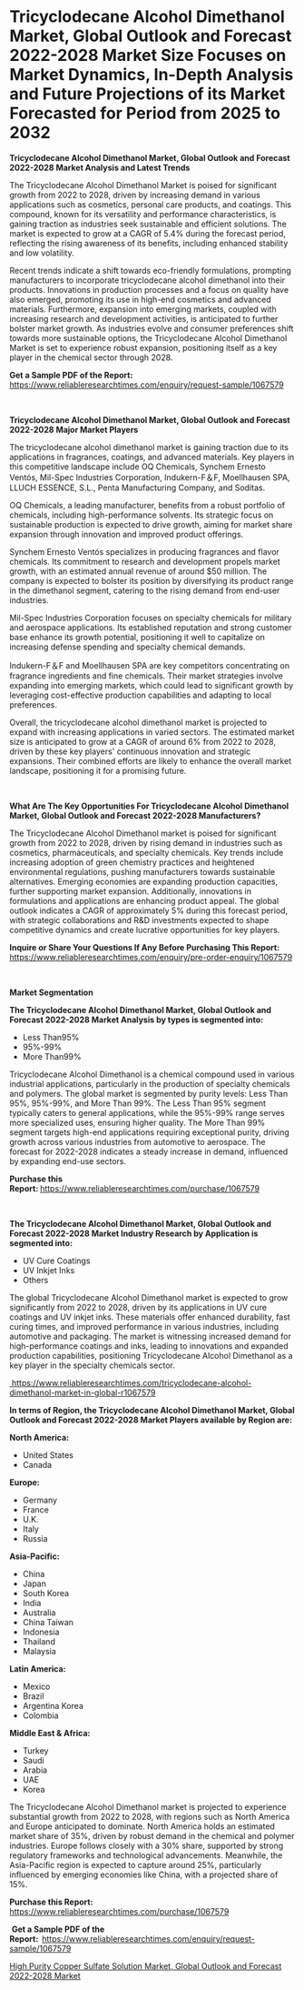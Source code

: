 <p><h1>Tricyclodecane Alcohol Dimethanol Market, Global Outlook and Forecast 2022-2028 Market Size Focuses on Market Dynamics, In-Depth Analysis and Future Projections of its Market Forecasted for Period from 2025 to 2032</h1></p><p><strong>Tricyclodecane Alcohol Dimethanol Market, Global Outlook and Forecast 2022-2028 Market Analysis and Latest Trends</strong></p>
<p><p>The Tricyclodecane Alcohol Dimethanol Market is poised for significant growth from 2022 to 2028, driven by increasing demand in various applications such as cosmetics, personal care products, and coatings. This compound, known for its versatility and performance characteristics, is gaining traction as industries seek sustainable and efficient solutions. The market is expected to grow at a CAGR of 5.4% during the forecast period, reflecting the rising awareness of its benefits, including enhanced stability and low volatility.</p><p>Recent trends indicate a shift towards eco-friendly formulations, prompting manufacturers to incorporate tricyclodecane alcohol dimethanol into their products. Innovations in production processes and a focus on quality have also emerged, promoting its use in high-end cosmetics and advanced materials. Furthermore, expansion into emerging markets, coupled with increasing research and development activities, is anticipated to further bolster market growth. As industries evolve and consumer preferences shift towards more sustainable options, the Tricyclodecane Alcohol Dimethanol Market is set to experience robust expansion, positioning itself as a key player in the chemical sector through 2028.</p></p>
<p><strong>Get a Sample PDF of the Report:&nbsp;</strong> <a href="https://www.reliableresearchtimes.com/enquiry/request-sample/1067579?utm_campaign=3214&utm_medium=2&utm_source=Github&utm_content=ia&utm_term=21032025&utm_id=tricyclodecane-alcohol-dimethanol-market-global-outlook-and-forecast-2022-2028">https://www.reliableresearchtimes.com/enquiry/request-sample/1067579</a></p>
<p>&nbsp;</p>
<p><strong>Tricyclodecane Alcohol Dimethanol Market, Global Outlook and Forecast 2022-2028 Major Market Players</strong></p>
<p><p>The tricyclodecane alcohol dimethanol market is gaining traction due to its applications in fragrances, coatings, and advanced materials. Key players in this competitive landscape include OQ Chemicals, Synchem Ernesto Ventós, Mil-Spec Industries Corporation, Indukern-F＆F, Moellhausen SPA, LLUCH ESSENCE, S.L., Penta Manufacturing Company, and Soditas.</p><p>OQ Chemicals, a leading manufacturer, benefits from a robust portfolio of chemicals, including high-performance solvents. Its strategic focus on sustainable production is expected to drive growth, aiming for market share expansion through innovation and improved product offerings.</p><p>Synchem Ernesto Ventós specializes in producing fragrances and flavor chemicals. Its commitment to research and development propels market growth, with an estimated annual revenue of around $50 million. The company is expected to bolster its position by diversifying its product range in the dimethanol segment, catering to the rising demand from end-user industries.</p><p>Mil-Spec Industries Corporation focuses on specialty chemicals for military and aerospace applications. Its established reputation and strong customer base enhance its growth potential, positioning it well to capitalize on increasing defense spending and specialty chemical demands.</p><p>Indukern-F＆F and Moellhausen SPA are key competitors concentrating on fragrance ingredients and fine chemicals. Their market strategies involve expanding into emerging markets, which could lead to significant growth by leveraging cost-effective production capabilities and adapting to local preferences.</p><p>Overall, the tricyclodecane alcohol dimethanol market is projected to expand with increasing applications in varied sectors. The estimated market size is anticipated to grow at a CAGR of around 6% from 2022 to 2028, driven by these key players' continuous innovation and strategic expansions. Their combined efforts are likely to enhance the overall market landscape, positioning it for a promising future.</p></p>
<p>&nbsp;</p>
<p><strong>What Are The Key Opportunities For Tricyclodecane Alcohol Dimethanol Market, Global Outlook and Forecast 2022-2028 Manufacturers?</strong></p>
<p><p>The Tricyclodecane Alcohol Dimethanol market is poised for significant growth from 2022 to 2028, driven by rising demand in industries such as cosmetics, pharmaceuticals, and specialty chemicals. Key trends include increasing adoption of green chemistry practices and heightened environmental regulations, pushing manufacturers towards sustainable alternatives. Emerging economies are expanding production capacities, further supporting market expansion. Additionally, innovations in formulations and applications are enhancing product appeal. The global outlook indicates a CAGR of approximately 5% during this forecast period, with strategic collaborations and R&D investments expected to shape competitive dynamics and create lucrative opportunities for key players.</p></p>
<p><strong>Inquire or Share Your Questions If Any Before Purchasing This Report:</strong> <a href="https://www.reliableresearchtimes.com/enquiry/pre-order-enquiry/1067579?utm_campaign=3214&utm_medium=2&utm_source=Github&utm_content=ia&utm_term=21032025&utm_id=tricyclodecane-alcohol-dimethanol-market-global-outlook-and-forecast-2022-2028">https://www.reliableresearchtimes.com/enquiry/pre-order-enquiry/1067579</a></p>
<p>&nbsp;</p>
<p><strong>Market Segmentation</strong></p>
<p><strong>The Tricyclodecane Alcohol Dimethanol Market, Global Outlook and Forecast 2022-2028 Market Analysis by types is segmented into:</strong></p>
<p><ul><li>Less Than95%</li><li>95%-99%</li><li>More Than99%</li></ul></p>
<p><p>Tricyclodecane Alcohol Dimethanol is a chemical compound used in various industrial applications, particularly in the production of specialty chemicals and polymers. The global market is segmented by purity levels: Less Than 95%, 95%-99%, and More Than 99%. The Less Than 95% segment typically caters to general applications, while the 95%-99% range serves more specialized uses, ensuring higher quality. The More Than 99% segment targets high-end applications requiring exceptional purity, driving growth across various industries from automotive to aerospace. The forecast for 2022-2028 indicates a steady increase in demand, influenced by expanding end-use sectors.</p></p>
<p><strong>Purchase this Report:&nbsp;</strong><a href="https://www.reliableresearchtimes.com/purchase/1067579?utm_campaign=3214&utm_medium=2&utm_source=Github&utm_content=ia&utm_term=21032025&utm_id=tricyclodecane-alcohol-dimethanol-market-global-outlook-and-forecast-2022-2028">https://www.reliableresearchtimes.com/purchase/1067579</a></p>
<p>&nbsp;</p>
<p><strong>The Tricyclodecane Alcohol Dimethanol Market, Global Outlook and Forecast 2022-2028 Market Industry Research by Application is segmented into:</strong></p>
<p><ul><li>UV Cure Coatings</li><li>UV Inkjet Inks</li><li>Others</li></ul></p>
<p><p>The global Tricyclodecane Alcohol Dimethanol market is expected to grow significantly from 2022 to 2028, driven by its applications in UV cure coatings and UV inkjet inks. These materials offer enhanced durability, fast curing times, and improved performance in various industries, including automotive and packaging. The market is witnessing increased demand for high-performance coatings and inks, leading to innovations and expanded production capabilities, positioning Tricyclodecane Alcohol Dimethanol as a key player in the specialty chemicals sector.</p></p>
<p><a href="https://www.reliableresearchtimes.com/tricyclodecane-alcohol-dimethanol-market-in-global-r1067579?utm_campaign=3214&utm_medium=2&utm_source=Github&utm_content=ia&utm_term=21032025&utm_id=tricyclodecane-alcohol-dimethanol-market-global-outlook-and-forecast-2022-2028">&nbsp;https://www.reliableresearchtimes.com/tricyclodecane-alcohol-dimethanol-market-in-global-r1067579</a></p>
<p><strong>In terms of Region, the Tricyclodecane Alcohol Dimethanol Market, Global Outlook and Forecast 2022-2028 Market Players available by Region are:</strong></p>
<p>
    <p> <strong> North America: </strong>
        <ul>
            <li>United States</li>
            <li>Canada</li>
        </ul>
        </p> 
    <p> <strong> Europe: </strong>
        <ul>
            <li>Germany</li>
            <li>France</li>
            <li>U.K.</li>
            <li>Italy</li>
            <li>Russia</li>
        </ul>
        </p> 
    <p> <strong> Asia-Pacific: </strong>
        <ul>
            <li>China</li>
            <li>Japan</li>
            <li>South Korea</li>
            <li>India</li>
            <li>Australia</li>
            <li>China Taiwan</li>
            <li>Indonesia</li>
            <li>Thailand</li>
            <li>Malaysia</li>
        </ul>
        </p> 
    <p> <strong> Latin America: </strong>
        <ul>
            <li>Mexico</li>
            <li>Brazil</li>
            <li>Argentina Korea</li>
            <li>Colombia</li>
        </ul>
        </p> 
    <p> <strong> Middle East & Africa: </strong>
        <ul>
            <li>Turkey</li>
            <li>Saudi</li>
            <li>Arabia</li>
            <li>UAE</li>
            <li>Korea</li>
        </ul>
    </p>
    </p>
<p><p>The Tricyclodecane Alcohol Dimethanol market is projected to experience substantial growth from 2022 to 2028, with regions such as North America and Europe anticipated to dominate. North America holds an estimated market share of 35%, driven by robust demand in the chemical and polymer industries. Europe follows closely with a 30% share, supported by strong regulatory frameworks and technological advancements. Meanwhile, the Asia-Pacific region is expected to capture around 25%, particularly influenced by emerging economies like China, with a projected share of 15%.</p></p>
<p><strong>Purchase this Report: </strong><a href="https://www.reliableresearchtimes.com/purchase/1067579?utm_campaign=3214&utm_medium=2&utm_source=Github&utm_content=ia&utm_term=21032025&utm_id=tricyclodecane-alcohol-dimethanol-market-global-outlook-and-forecast-2022-2028">https://www.reliableresearchtimes.com/purchase/1067579</a></p>
<p>&nbsp;<strong>Get a Sample PDF of the Report:&nbsp;&nbsp;</strong><a href="https://www.reliableresearchtimes.com/enquiry/request-sample/1067579?utm_campaign=3214&utm_medium=2&utm_source=Github&utm_content=ia&utm_term=21032025&utm_id=tricyclodecane-alcohol-dimethanol-market-global-outlook-and-forecast-2022-2028">https://www.reliableresearchtimes.com/enquiry/request-sample/1067579</a></p>
<p><strong></strong></p>
<p><p><a href="https://github.com/shopovdjondo/Market-Research-Report-List-1/blob/main/high-purity-copper-sulfate-solution-market-global-outlook-and-forecast-2022-2028-market.md?utm_campaign=3214&utm_medium=2&utm_source=Github&utm_content=ia&utm_term=21032025&utm_id=tricyclodecane-alcohol-dimethanol-market-global-outlook-and-forecast-2022-2028">High Purity Copper Sulfate Solution Market, Global Outlook and Forecast 2022-2028 Market</a></p></p>